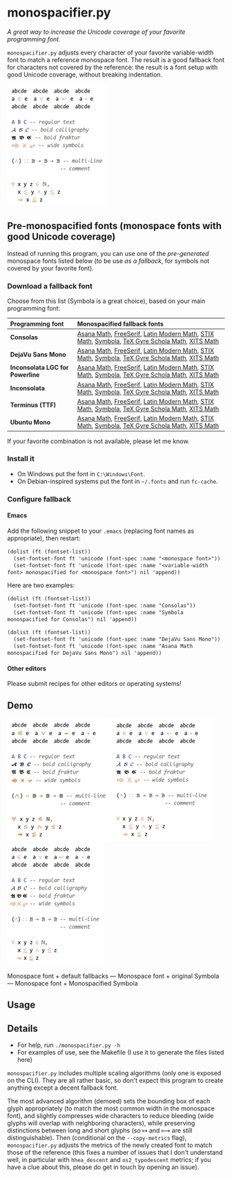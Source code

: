 # monospacifier.py

*A great way to increase the Unicode coverage of your favorite programming font.*

`monospacifier.py` adjusts every character of your favorite variable-width font to match a reference monospace font. The result is a good fallback font for characters not covered by the reference: the result is a font setup with good Unicode coverage, without breaking indentation.

![default vs monospacified](demo/symbola-loop.gif)

## Pre-monospacified fonts (monospace fonts with good Unicode coverage)

Instead of running this program, you can use one of the *pre-generated* monospace fonts listed below (to be use *as a fallback*, for symbols not covered by your favorite font).

### Download a fallback font

Choose from this list (Symbola is a great choice), based on your main programming font:

| Programming font                  | Monospacified fallback fonts                                                                                                                                                                                                                                                                                                                                                                                                                                                                                                                                                                                                                                                 |
|:----------------------------------|:-----------------------------------------------------------------------------------------------------------------------------------------------------------------------------------------------------------------------------------------------------------------------------------------------------------------------------------------------------------------------------------------------------------------------------------------------------------------------------------------------------------------------------------------------------------------------------------------------------------------------------------------------------------------------------|
| **Consolas**                      | [Asana Math](./fonts/Asana_monospacified_for_Consolas.ttf?raw=true), [FreeSerif](./fonts/FreeSerif_monospacified_for_Consolas.ttf?raw=true), [Latin Modern Math](./fonts/LatinModernMath_monospacified_for_Consolas.ttf?raw=true), [STIX Math](./fonts/STIXMath_monospacified_for_Consolas.ttf?raw=true), [Symbola](./fonts/Symbola_monospacified_for_Consolas.ttf?raw=true), [TeX Gyre Schola Math](./fonts/TeXGyreScholaMath_monospacified_for_Consolas.ttf?raw=true), [XITS Math](./fonts/XITSMath_monospacified_for_Consolas.ttf?raw=true)                                                                                                                               |
| **DejaVu Sans Mono**              | [Asana Math](./fonts/Asana_monospacified_for_DejaVuSansMono.ttf?raw=true), [FreeSerif](./fonts/FreeSerif_monospacified_for_DejaVuSansMono.ttf?raw=true), [Latin Modern Math](./fonts/LatinModernMath_monospacified_for_DejaVuSansMono.ttf?raw=true), [STIX Math](./fonts/STIXMath_monospacified_for_DejaVuSansMono.ttf?raw=true), [Symbola](./fonts/Symbola_monospacified_for_DejaVuSansMono.ttf?raw=true), [TeX Gyre Schola Math](./fonts/TeXGyreScholaMath_monospacified_for_DejaVuSansMono.ttf?raw=true), [XITS Math](./fonts/XITSMath_monospacified_for_DejaVuSansMono.ttf?raw=true)                                                                                     |
| **Inconsolata LGC for Powerline** | [Asana Math](./fonts/Asana_monospacified_for_InconsolataLGCForPowerline.ttf?raw=true), [FreeSerif](./fonts/FreeSerif_monospacified_for_InconsolataLGCForPowerline.ttf?raw=true), [Latin Modern Math](./fonts/LatinModernMath_monospacified_for_InconsolataLGCForPowerline.ttf?raw=true), [STIX Math](./fonts/STIXMath_monospacified_for_InconsolataLGCForPowerline.ttf?raw=true), [Symbola](./fonts/Symbola_monospacified_for_InconsolataLGCForPowerline.ttf?raw=true), [TeX Gyre Schola Math](./fonts/TeXGyreScholaMath_monospacified_for_InconsolataLGCForPowerline.ttf?raw=true), [XITS Math](./fonts/XITSMath_monospacified_for_InconsolataLGCForPowerline.ttf?raw=true) |
| **Inconsolata**                   | [Asana Math](./fonts/Asana_monospacified_for_Inconsolata.ttf?raw=true), [FreeSerif](./fonts/FreeSerif_monospacified_for_Inconsolata.ttf?raw=true), [Latin Modern Math](./fonts/LatinModernMath_monospacified_for_Inconsolata.ttf?raw=true), [STIX Math](./fonts/STIXMath_monospacified_for_Inconsolata.ttf?raw=true), [Symbola](./fonts/Symbola_monospacified_for_Inconsolata.ttf?raw=true), [TeX Gyre Schola Math](./fonts/TeXGyreScholaMath_monospacified_for_Inconsolata.ttf?raw=true), [XITS Math](./fonts/XITSMath_monospacified_for_Inconsolata.ttf?raw=true)                                                                                                          |
| **Terminus (TTF)**                | [Asana Math](./fonts/Asana_monospacified_for_TerminusTTF.ttf?raw=true), [FreeSerif](./fonts/FreeSerif_monospacified_for_TerminusTTF.ttf?raw=true), [Latin Modern Math](./fonts/LatinModernMath_monospacified_for_TerminusTTF.ttf?raw=true), [STIX Math](./fonts/STIXMath_monospacified_for_TerminusTTF.ttf?raw=true), [Symbola](./fonts/Symbola_monospacified_for_TerminusTTF.ttf?raw=true), [TeX Gyre Schola Math](./fonts/TeXGyreScholaMath_monospacified_for_TerminusTTF.ttf?raw=true), [XITS Math](./fonts/XITSMath_monospacified_for_TerminusTTF.ttf?raw=true)                                                                                                          |
| **Ubuntu Mono**                   | [Asana Math](./fonts/Asana_monospacified_for_UbuntuMono.ttf?raw=true), [FreeSerif](./fonts/FreeSerif_monospacified_for_UbuntuMono.ttf?raw=true), [Latin Modern Math](./fonts/LatinModernMath_monospacified_for_UbuntuMono.ttf?raw=true), [STIX Math](./fonts/STIXMath_monospacified_for_UbuntuMono.ttf?raw=true), [Symbola](./fonts/Symbola_monospacified_for_UbuntuMono.ttf?raw=true), [TeX Gyre Schola Math](./fonts/TeXGyreScholaMath_monospacified_for_UbuntuMono.ttf?raw=true), [XITS Math](./fonts/XITSMath_monospacified_for_UbuntuMono.ttf?raw=true)                                                                                                                 |

If your favorite combination is not available, please let me know.

### Install it

* On Windows put the font in `C:\Windows\Font`.
* On Debian-inspired systems put the font in `~/.fonts` and run `fc-cache`.

### Configure fallback

#### Emacs

Add the following snippet to your `.emacs` (replacing font names as appropriate), then restart:

``` elisp
(dolist (ft (fontset-list))
  (set-fontset-font ft 'unicode (font-spec :name "<monospace font>"))
  (set-fontset-font ft 'unicode (font-spec :name "<variable-width font> monospacified for <monospace font>") nil 'append))
```

Here are two examples:

``` elisp
(dolist (ft (fontset-list))
  (set-fontset-font ft 'unicode (font-spec :name "Consolas"))
  (set-fontset-font ft 'unicode (font-spec :name "Symbola monospacified for Consolas") nil 'append))
```

```elisp
(dolist (ft (fontset-list))
  (set-fontset-font ft 'unicode (font-spec :name "DejaVu Sans Mono"))
  (set-fontset-font ft 'unicode (font-spec :name "Asana Math monospacified for DejaVu Sans Mono") nil 'append))
```

#### Other editors

Please submit recipes for other editors or operating systems!

## Demo

![inconsistent fallbacks](demo/original.png) ![consistent fallback](demo/symbola.png) ![monospacified fallback](demo/symbola-monospacified.png)

Monospace font + default fallbacks — Monospace font + original Symbola — Monospace font + Monospacified Symbola

## Usage

## Details

* For help, run `./monospacifier.py -h`
* For examples of use, see the Makefile (I use it to generate the files listed here)

`monospacifier.py` includes multiple scaling algorithms (only one is exposed on the CLI). They are all rather basic, so don't expect this program to create anything except a decent fallback font.

The most advanced algorithm (demoed) sets the bounding box of each glyph appropriately (to match the most common width in the monospace font), and slightly compresses wide characters to reduce bleeding (wide glyphs will overlap with neighboring characters), while preserving distinctions between long and short glyphs (so ↦ and ⟼ are still distinguishable). Then (conditional on the `--copy-metrics` flag), `monospacifier.py` adjusts the metrics of the newly created font to match those of the reference (this fixes a number of issues that I don't understand well, in particular with `hhea_descent` and `os2_typodescent` metrics; if you have a clue about this, please do get in touch by opening an issue).
